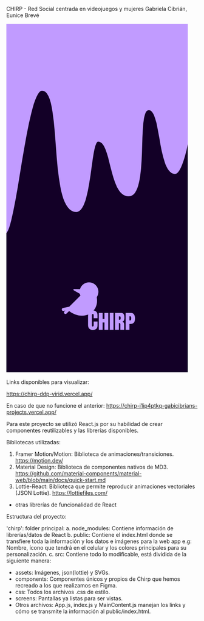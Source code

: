 CHIRP - Red Social centrada en videojuegos y mujeres
Gabriela Cibrián, Eunice Brevé

![alt text](https://github.com/gabicibrian/Chirp/blob/master/chirp/src/assets/muestra-splashscreen.png)

Links disponibles para visualizar:

https://chirp-ddp-virid.vercel.app/

En caso de que no funcione el anterior: https://chirp-i1ip4ptkq-gabicibrians-projects.vercel.app/

Para este proyecto se utilizó React.js por su habilidad de crear componentes reutilizables y las librerías disponibles.

Bibliotecas utilizadas:
1. Framer Motion/Motion: Biblioteca de animaciones/transiciones. https://motion.dev/
2. Material Design: Biblioteca de componentes nativos de MD3. https://github.com/material-components/material-web/blob/main/docs/quick-start.md
3. Lottie-React: Biblioteca que permite reproducir animaciones vectoriales (JSON Lottie). https://lottiefiles.com/

+ otras librerías de funcionalidad de React

Estructura del proyecto:

'chirp': folder principal:
a. node_modules: Contiene información de librerías/datos de React
b. public: Contiene el index.html donde se transfiere toda la información y los datos e imágenes para la web app e.g: Nombre, ícono que tendrá en el celular y los colores principales para su personalización.
c. src: Contiene todo lo modificable, está dividida de la siguiente manera:
+ assets: Imágenes, json(lottie) y SVGs.
+ components: Componentes únicos y propios de Chirp que hemos recreado a los que realizamos en Figma.
+ css: Todos los archivos .css de estilo.
+ screens: Pantallas ya listas para ser vistas.
+ Otros archivos: App.js, index.js y MainContent.js manejan los links y cómo se transmite la información al public/index.html.

